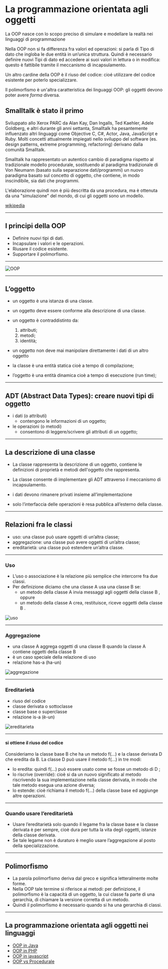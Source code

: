 # La programmazione orientata agli oggetti

La OOP nasce con lo scopo preciso di simulare e modellare la realtà nei linguaggi di programmazione

Nella OOP non si fa differenza fra valori ed operazioni: si parla di Tipo di dato che ingloba le due entità in un’unica struttura. Quindi è necessario definire nuovi Tipi di dato ed accedere ai suoi valori in lettura o in modifica: questo è fattibile tramite il meccanismo di incapsulamento.

Un altro cardine della OOP è il riuso del codice: cioé utilizzare del codice esistente per poterlo specializzare.

Il polimorfismo è un'altra caratteristica dei linguaggi OOP: gli oggetti devono poter avere *forma* diversa.

## Smalltalk è stato il primo

Sviluppato allo Xerox PARC da Alan Kay, Dan Ingalls, Ted Kaehler, Adele Goldberg, e altri durante gli anni settanta, Smalltalk ha pesantemente influenzato altri linguaggi come Objective C, C#, Actor, Java, JavaScript e Ruby. Molti concetti attualmente impiegati nello sviluppo del software (es. design patterns, extreme programming, refactoring) derivano dalla comunità Smalltalk.

Smalltalk ha rappresentato un autentico cambio di paradigma rispetto al tradizionale modello procedurale, sostituendo al paradigma tradizionale di Von Neumann (basato sulla separazione dati/programmi) un nuovo paradigma basato sul concetto di oggetto, che contiene, in modo inscindibile, sia dati che programmi.

L'elaborazione quindi non è più descritta da una procedura, ma è ottenuta da una "simulazione" del mondo, di cui gli oggetti sono un modello.

[wikipedia](https://it.wikipedia.org/wiki/Smalltalk)

---

## I principi della OOP

* Definire nuovi tipi di dati.
* Incapsulare i valori e le operazioni.
* Riusare il codice esistente.
* Supportare il polimorfismo.

---

![OOP](https://raw.githubusercontent.com/maboglia/Fondamenti/master/img/principi-OOP.png)

---

## L’oggetto

* un oggetto è una istanza di una classe.
* un oggetto deve essere conforme alla descrizione di una classe.
* un oggetto è contraddistinto da:
    1. attributi;
    2. metodi;
    3. identità;

* un oggetto non deve mai manipolare direttamente i dati di un altro oggetto
* la classe è una entità statica cioè a tempo di compilazione;
* l’oggetto è una entità dinamica cioè a tempo di esecuzione (run time);

---

## ADT (Abstract Data Types): creare nuovi tipi di oggetto

* i dati (o attributi)
    * contengono le informazioni di un oggetto;
* le operazioni (o metodi)
    * consentono di leggere/scrivere gli attributi di un oggetto;


---

## La descrizione di una classe

* La classe rappresenta la descrizione di un oggetto, contiene le definizioni di proprietà e metodi dell'oggetto che rappresenta.
* La classe consente di implementare gli ADT attraverso il meccanismo di incapsulamento.

* i dati devono rimanere privati insieme all’implementazione
* solo l’interfaccia delle operazioni è resa pubblica all’esterno della classe.

---

## Relazioni fra le classi

* uso: una classe può usare oggetti di un’altra classe;
* aggregazione: una classe può avere oggetti di un’altra classe;
* ereditarietà: una classe può estendere un’altra classe.

---

### Uso

* L’uso o associazione è la relazione più semplice che intercorre fra due classi.
* Per definizione diciamo che una classe A usa una classe B se:
    * un metodo della classe A invia messaggi agli oggetti della classe B , oppure
    * un metodo della classe A crea, restituisce, riceve oggetti della classe B .

![uso](https://raw.githubusercontent.com/maboglia/Fondamenti/master/img/001_uso.png)

---

### Aggregazione

* una classe A aggrega oggetti di una classe B quando la classe A contiene oggetti della classe B
* è un caso speciale della relazione di uso
* relazione has-a (ha-un)

![aggregazione](https://raw.githubusercontent.com/maboglia/Fondamenti/master/img/002_aggregazione.png)

---

### Ereditarietà

* riuso del codice
* classe derivata o sottoclasse
* classe base o superclasse
* relazione is-a (è-un)

![ereditarieta](https://raw.githubusercontent.com/maboglia/Fondamenti/master/img/003_ereditarieta.png)

---

#### si ottiene il riuso del codice

Consideriamo la classe base B che ha un metodo f(...) e la classe derivata D che eredita da B.
La classe D può usare il metodo f(...) in tre modi:

* lo eredita: quindi f(...) può essere usato come se fosse un metodo di D ;
* lo riscrive (override): cioè si da un nuovo significato al metodo riscrivendo la sua implementazione nella classe derivata, in modo che tale metodo esegua una azione diversa;
* lo estende: cioè richiama il metodo f(...) della classe base ed aggiunge altre operazioni.

---

### Quando usare l’ereditarietà

* Usare l’ereditarietà solo quando il legame fra la classe base e la classe derivata è per sempre, cioè dura per tutta la vita degli oggetti, istanze della classe derivata. 
* Se tale legame non è duraturo è meglio usare l’aggregazione al posto della specializzazione.

---

## Polimorfismo

* La parola polimorfismo deriva dal greco e significa letteralmente molte forme.
* Nella OOP tale termine si riferisce ai metodi: per definizione, il polimorfismo è la capacità di un oggetto, la cui classe fa parte di una gerarchia, di chiamare la versione corretta di un metodo.
* Quindi il polimorfismo è necessario quando si ha una gerarchia di classi.

---

## La programmazione orientata agli oggetti nei linguaggi

* [OOP in Java](https://github.com/maboglia/CorsoJava/tree/master/appunti)
* [OOP in PHP](https://github.com/maboglia/CorsoPHP/tree/master/appunti)
* [OOP in javascript](https://github.com/maboglia/Javascript2018/tree/master/appunti)
* [OOP vs Procedurale](005_DiffOOP_Procedurale.md)
